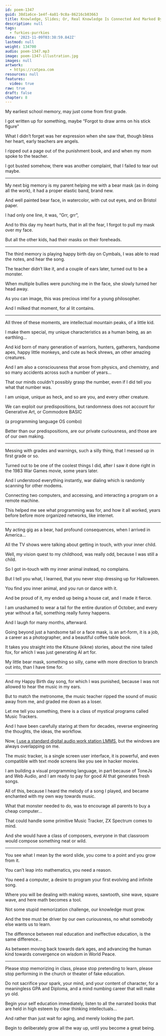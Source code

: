 ```yaml
---
id: poem-1347
guid: 38d1a6ce-1e4f-4a81-9c8a-86216cb03663
title: Knowledge, Slides; Or, Real Knowledge Is Connected And Marked By Personal Curiosity
description: null
tags:
  - furkies-purrkies
date: '2023-11-09T03:38:59.842Z'
lastmod: null
weight: 134700
audio: poem-1347.mp3
image: poem-1347-illustration.jpg
images: null
artwork:
  - https://catpea.com
resources: null
features:
  video: true
raw: true
draft: false
chapter: 8
---
```


My earliest school memory,
may just come from first grade.

I got written up for something,
maybe “Forgot to draw arms on his stick figure”

What I didn’t forget was her expression when she saw that,
though bless her heart, early teachers are angels.

I ripped out a page out of the punishment book,
and and when my mom spoke to the teacher.

I got busted somehow, there was another complaint,
that I failed to tear out maybe.

---

My next big memory is my parent helping me with a bear mask (as in doing all the work),
it had a proper elastic band, brand new.

And well painted bear face, in watercolor,
with cut out eyes, and on Bristol paper.

I had only one line, it was,
“Grr, grr”,

And to this day my heart hurts,
that in all the fear, I forgot to pull my mask over my face.

But all the other kids,
had their masks on their foreheads.

---

The third memory is playing happy birth day on Cymbals,
I was able to read the notes, and hear the song.

The teacher didn’t like it,
and a couple of ears later, turned out to be a monster.

When multiple bullies were punching me in the face,
she slowly turned her head away.

As you can image,
this was precious intel for a young philosopher.

And I milked that moment,
for al lit contains.

---

All three of these moments, are intellectual mountain peaks,
of a little kid.

I make them special, my unique characteristics as a human being,
as an earthling…

And kid born of many generation of warriors, hunters, gatherers,
handsome apes, happy little monkeys, and cute as heck shrews, an other amazing creatures.

And I am also a consciousness that arose from physics, and chemistry,
and so many accidents across such a number of years…

That our minds couldn't possibly grasp the number,
even if I did tell you what that number was.

I am unique, unique as heck,
and so are you, and every other creature.

We can exploit our predispositions,
but randomness does not account for Generative Art, or Commodore BASIC

(a programming language OS combo)

Better than our predispositions,
are our private curiousness, and those are of our own making.

---

Messing with grades and warnings, such a silly thing,
that I messed up in first grade or so.

Turned out to be one of the coolest things I did,
after I saw it done right in the 1983 War Games movie, some years later.

And I understood everything instantly,
war dialing which is randomly scanning for other modems.

Connecting two computers,
and accessing, and interacting a program on a remote machine.

This helped me see what programming was for,
and how it all worked, years before before more organized networks, like internet.

---

My acting gig as a bear, had profound consequences,
when I arrived in America…

All the TV shows were talking about getting in touch,
with your inner child.

Well, my vision quest to my childhood,
was really odd, because I was still a child.

So I got in-touch with my inner animal instead,
no complains.

But I tell you what, I learned,
that you never stop dressing up for Halloween.

You find you inner animal,
and you run or dance with it.

And be proud of it,
my ended up being a house cat, and I made it fierce.

I am unashamed to wear a tail for the entire duration of October,
and every year without a fail, something really funny happens.

And I laugh for many months,
afterward.

Going beyond just a handsome tail or a face mask,
is an art-form, it is a job, a career as a photographer, and a beautiful coffee table book.

It takes you straight into the Kitsune (kikne) stories,
about the nine tailed fox, for which I was just generating AI art for.

My little bear mask, something so silly,
came with more direction to branch out into, than I have time for.

---

And my Happy Birth day song, for which I was punished,
because I was not allowed to hear the music in my ears.

But to match the metronome,
the music teacher ripped the sound of music away from me, and graded me down as a loser.

Let me tell you something,
there is a class of mystical programs called Music Trackers.

And I have been carefully staring at them for decades,
reverse engineering the thoughts, the ideas, the workflow.

Now, [I use a standard digital audio work station LMMS][0],
but the windows are always overlapping on me.

The music tracker, is a single screen user interface,
it is powerful, and even compatible with text mode screens like you see in hacker movies.

I am building a visual programming language,
in part because of ToneJs and Web Audio, and I am ready to pay for good AI that generates fresh songs.

All of this, because I heard the melody of a song I played,
and became enchanted with my own way towards music.

What that monster needed to do,
was to encourage all parents to buy a cheap computer…

That could handle some primitive Music Tracker,
ZX Spectrum comes to mind.

And she would have a class of composers,
everyone in that classroom would compose something neat or wild.

---

You see what I mean by the word slide,
you come to a point and you grow from it.

You can’t leap into mathematics,
you need a reason.

You need a computer,
a desire to program your first evolving and infinite song.

Where you will be dealing with making waves,
sawtooth, sine wave, square wave, and here math becomes a tool.

Not some stupid memorization challenge,
our knowledge must grow.

And the tree must be driver by our own curiousness,
no what somebody else wants us to learn.

The difference between real education and ineffective education,
is the same difference…

As between moving back towards dark ages,
and advancing the human kind towards convergence on wisdom in World Peace.

---

Please stop memorizing in class, please stop pretending to learn,
please stop performing in the church or theater of fake education.

Do not sacrifice your spark, your mind, and your content of character,
for a meaningless GPA and Diploma, and a mind numbing career that will make yo old.

Begin your self education immediately,
listen to all the narrated books that are held in high esteem by clear thinking intellectuals…

And rather than just wait for aging,
and merely looking the part.

Begin to deliberately grow all the way up,
until you become a great being.

[0]: https://www.youtube.com/watch?v=0sRvkaxh8EU
